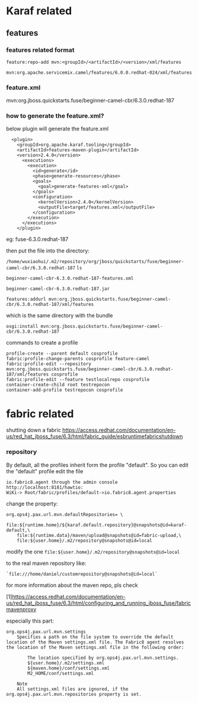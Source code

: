 
# Karaf related 

## features


### features related format
`feature:repo-add mvn:<groupId>/<artifactId>/<version>/xml/features`

`mvn:org.apache.servicemix.camel/features/6.0.0.redhat-024/xml/features`

### feature.xml
<?xml version='1.0' encoding='UTF-8'?>
<features xmlns="http://karaf.apache.org/xmlns/features/v1.0.0" name="testlocalrepo-6.3.0.redhat-187">
    <feature name="testlocalrepo" version="1.0">
        <bundle>mvn:org.jboss.quickstarts.fuse/beginner-camel-cbr/6.3.0.redhat-187</bundle>
    </feature>
</features>

### how to generate the feature.xml?
below plugin will generate the feature.xml 

      <plugin>
        <groupId>org.apache.karaf.tooling</groupId>
        <artifactId>features-maven-plugin</artifactId>
        <version>2.4.0</version>
          <executions>
            <execution>
              <id>generate</id>
              <phase>generate-resources</phase>
              <goals>
                <goal>generate-features-xml</goal>
              </goals>
              <configuration>
                <kernelVersion>2.4.0</kernelVersion>
                <outputFile>target/features.xml</outputFile>
              </configuration>
            </execution>
          </executions>
        </plugin>


eg:
fuse-6.3.0.redhat-187

then put the file into the directory:

`/home/wuxiaohui/.m2/repository/org/jboss/quickstarts/fuse/beginner-camel-cbr/6.3.0.redhat-187`
`ls`

`beginner-camel-cbr-6.3.0.redhat-187-features.xml`

`beginner-camel-cbr-6.3.0.redhat-187.jar`

`features:addurl mvn:org.jboss.quickstarts.fuse/beginner-camel-cbr/6.3.0.redhat-187/xml/features`

which is the same directory with the bundle

`osgi:install mvn:org.jboss.quickstarts.fuse/beginner-camel-cbr/6.3.0.redhat-187`

commands to create a profile
```
profile-create --parent default cosprofile
fabric:profile-change-parents cosprofile feature-camel
fabric:profile-edit --repository  mvn:org.jboss.quickstarts.fuse/beginner-camel-cbr/6.3.0.redhat-187/xml/features cosprofile
fabric:profile-edit --feature testlocalrepo cosprofile
container-create-child root testrepocon
container-add-profile testrepocon cosprofile
```

# fabric related
shutting down a fabric
https://access.redhat.com/documentation/en-us/red_hat_jboss_fuse/6.3/html/fabric_guide/esbruntimefabricshutdown

### repository
By default, all the profiles inherit form the profile "default". So  you can edit the "default" profile
edit the file
```
io.fabric8.agent through the admin console http://localhost:8181/hawtio: 
WiKi-> Root/fabric/profiles/default->io.fabric8.agent.properties
```

change the property:
```
org.ops4j.pax.url.mvn.defaultRepositories= \
    file:${runtime.home}/${karaf.default.repository}@snapshots@id=karaf-default,\
    file:${runtime.data}/maven/upload@snapshots@id=fabric-upload,\
    file:${user.home}/.m2/repository@snapshots@id=local
```

modify the one 
 `file:${user.home}/.m2/repository@snapshots@id=local`

to the real maven repository like:

    `file:///home/daniel/customrepository@snapshots@id=local`

for more information about the maven repo, pls check 

[1]https://access.redhat.com/documentation/en-us/red_hat_jboss_fuse/6.3/html/configuring_and_running_jboss_fuse/fabricmavenproxy


especially this part: 

```
org.ops4j.pax.url.mvn.settings
    Specifies a path on the file system to override the default location of the Maven settings.xml file. The Fabric8 agent resolves the location of the Maven settings.xml file in the following order:

        The location specified by org.ops4j.pax.url.mvn.settings.
        ${user.home}/.m2/settings.xml
        ${maven.home}/conf/settings.xml
        M2_HOME/conf/settings.xml 

    Note
    All settings.xml files are ignored, if the org.ops4j.pax.url.mvn.repositories property is set.
```
